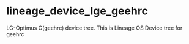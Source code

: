 # lineage_device_lge_geehrc
LG-Optimus G(geehrc) device tree. 
This is Lineage OS Device tree for geehrc
